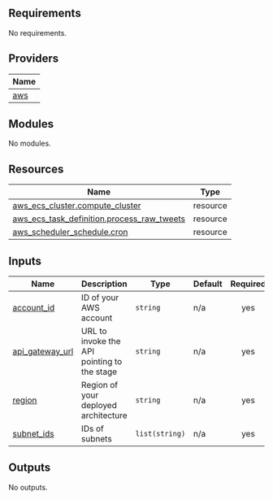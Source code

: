 <!-- BEGIN_TF_DOCS -->
## Requirements

No requirements.

## Providers

| Name |
|------|
| <a name="provider_aws"></a> [aws](#provider\_aws) |

## Modules

No modules.

## Resources

| Name | Type |
|------|------|
| [aws_ecs_cluster.compute_cluster](https://registry.terraform.io/providers/hashicorp/aws/latest/docs/resources/ecs_cluster) | resource |
| [aws_ecs_task_definition.process_raw_tweets](https://registry.terraform.io/providers/hashicorp/aws/latest/docs/resources/ecs_task_definition) | resource |
| [aws_scheduler_schedule.cron](https://registry.terraform.io/providers/hashicorp/aws/latest/docs/resources/scheduler_schedule) | resource |

## Inputs

| Name | Description | Type | Default | Required |
|------|-------------|------|---------|:--------:|
| <a name="input_account_id"></a> [account\_id](#input\_account\_id) | ID of your AWS account | `string` | n/a | yes |
| <a name="input_api_gateway_url"></a> [api\_gateway\_url](#input\_api\_gateway\_url) | URL to invoke the API pointing to the stage | `string` | n/a | yes |
| <a name="input_region"></a> [region](#input\_region) | Region of your deployed architecture | `string` | n/a | yes |
| <a name="input_subnet_ids"></a> [subnet\_ids](#input\_subnet\_ids) | IDs of subnets | `list(string)` | n/a | yes |

## Outputs

No outputs.
<!-- END_TF_DOCS -->